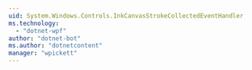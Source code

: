 ```yaml
---
uid: System.Windows.Controls.InkCanvasStrokeCollectedEventHandler
ms.technology: 
  - "dotnet-wpf"
author: "dotnet-bot"
ms.author: "dotnetcontent"
manager: "wpickett"
---
```

